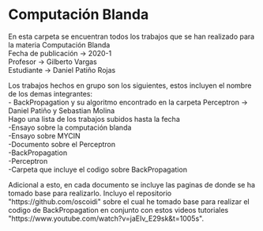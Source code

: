 # Computación Blanda
<html>
    <head>
        <p>En esta carpeta se encuentran todos los trabajos que se han realizado para la materia Computación Blanda</br>
        Fecha de publicación -> 2020-1</br>
        Profesor -> Gilberto Vargas</br>
        Estudiante -> Daniel Patiño Rojas</p>
    </head>
    <body>
        <p>Los trabajos hechos en grupo son los siguientes, estos incluyen el nombre de los demas integrantes:</br>
            - BackPropagation y su algoritmo encontrado en la carpeta Perceptron -> Daniel Patiño y Sebastian Molina</br>
        Hago una lista de los trabajos subidos hasta la fecha</br>
            -Ensayo sobre la computación blanda</br>
            -Ensayo sobre MYCIN</br>
            -Documento sobre el Perceptron</br>
            -BackPropagation</br>
            -Perceptron</br>
                -Carpeta que incluye el codigo sobre BackPropagation</p>
    </body>
Adicional a esto, en cada documento se incluye las paginas de donde se ha tomado base para realizarlo.
Incluyo el repositorio "https://github.com/oscoidi" sobre el cual he tomado base para realizar el codigo de BackPropagation en conjunto con estos videos tutoriales "https://www.youtube.com/watch?v=jaEIv_E29sk&t=1005s".

